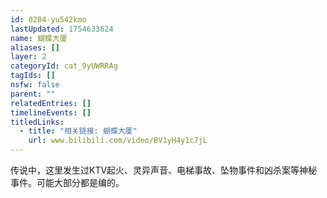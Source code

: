 ```yaml
---
id: 0204-yu542kmo
lastUpdated: 1754633624
name: 蝴蝶大厦
aliases: []
layer: 2
categoryId: cat_9yUWRRAg
tagIds: []
nsfw: false
parent: ""
relatedEntries: []
timelineEvents: []
titledLinks:
  - title: "相关链接: 蝴蝶大厦"
    url: www.bilibili.com/video/BV1yH4y1c7jL
---
```


传说中，这里发生过KTV起火、灵异声音、电梯事故、坠物事件和凶杀案等神秘事件。可能大部分都是编的。